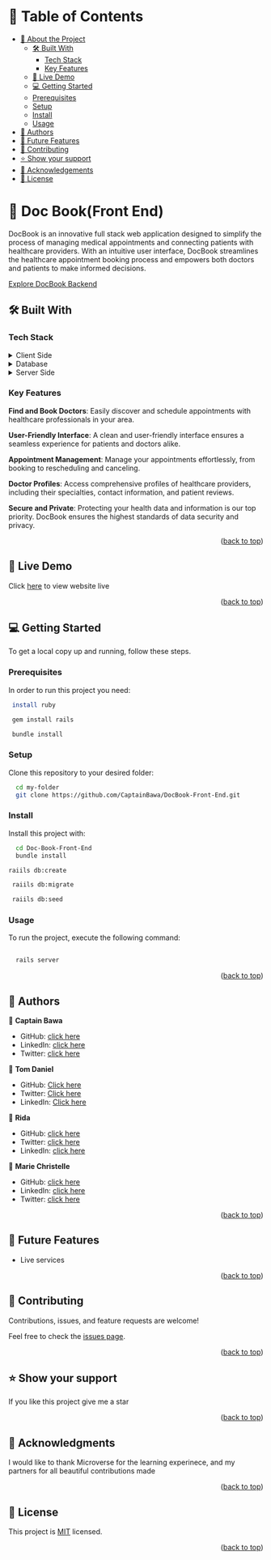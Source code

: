 <a name="readme-top"></a>

<!-- TABLE OF CONTENTS -->

# 📗 Table of Contents

- [📖 About the Project](#about-project)
  - [🛠️ Built With](#built-with)
    - [Tech Stack](#tech-stack)
    - [Key Features](#key-features)
  - [🚀 Live Demo](#live-demo)
  - [💻 Getting Started](#getting-started)
  - [Prerequisites](#prerequisites)
  - [Setup](#setup)
  - [Install](#install)
  - [Usage](#usage)
- [👥 Authors](#authors)
- [🔭 Future Features](#future-features)
- [🤝 Contributing](#contributing)
- [⭐ Show your support](#support)
- [🙏 Acknowledgements](#acknowledgements)
- [📝 License](#license)

<!-- PROJECT DESCRIPTION -->

# 📖 Doc Book(Front End) <a name="about-project"></a>


DocBook is an innovative full stack web application designed to simplify the process of managing medical appointments and connecting patients with healthcare providers. With an intuitive user interface, DocBook streamlines the healthcare appointment booking process and empowers both doctors and patients to make informed decisions.

[Explore DocBook Backend](https://github.com/CaptainBawa/DocBook-Back-End)

## 🛠️ Built With <a name="built-with"></a>

### Tech Stack <a name="tech-stack"></a>

<details>
  <summary>Client Side</summary>
  <ul>
    <li><a href="https://react.dev/">React</a></li>
    <li><a href="https://vitejs.dev/">Vite</a></li>
  </ul>
</details>

<details>
  <summary>Database</summary>
  <ul>
    <li><a href="https://postgresql.org/">PostgreSQL</a></li>
  </ul>
</details>

<details>
  <summary>Server Side</summary>
  <ul>
    <li><a href="https://rubyonrails.org/">Ruby on rails</a></li>
  </ul>
</details>

<!-- Features -->

### Key Features <a name="key-features"></a>

**Find and Book Doctors**: Easily discover and schedule appointments with healthcare professionals in your area.

**User-Friendly Interface**: A clean and user-friendly interface ensures a seamless experience for patients and doctors alike.

**Appointment Management**: Manage your appointments effortlessly, from booking to rescheduling and canceling.

**Doctor Profiles**: Access comprehensive profiles of healthcare providers, including their specialties, contact information, and patient reviews.

**Secure and Private**: Protecting your health data and information is our top priority. DocBook ensures the highest standards of data security and privacy.

<p align="right">(<a href="#readme-top">back to top</a>)</p>

<!-- LIVE DEMO -->
## 🚀 Live Demo <a name="live-demo"></a>
Click [here]() to view website live

<p align="right">(<a href="#readme-top">back to top</a>)</p>


## 💻 Getting Started <a name="getting-started"></a>


To get a local copy up and running, follow these steps.

### Prerequisites

In order to run this project you need:

```sh
 install ruby
```
```sh
 gem install rails 
 ```
```sh
 bundle install
```


### Setup

Clone this repository to your desired folder:


```sh
  cd my-folder
  git clone https://github.com/CaptainBawa/DocBook-Front-End.git
```
### Install

Install this project with:

```sh
  cd Doc-Book-Front-End
  bundle install
 ```
 ```sh
 raiils db:create
 ```
 ```sh
  raiils db:migrate
 ```
 ```sh
  raiils db:seed
 ```
### Usage

To run the project, execute the following command:

```sh
  
  rails server

  ```
<p align="right">(<a href="#readme-top">back to top</a>)</p>

<!-- AUTHORS -->

## 👥 Authors <a name="authors"></a>

👤 **Captain Bawa**

- GitHub: [click here](https://github.com/CaptainBawa)
- LinkedIn: [click here](https://www.linkedin.com/in/captainbawa/)
- Twitter: [click here](https://twitter.com/BawaCollins)

👤 **Tom Daniel**

- GitHub: [Click here](https://github.com/tomdan-ai)
- Twitter: [Click here](https://twitter.com/tomudoh1)
- LinkedIn: [Click here](https://www.linkedin.com/in/tomudoh/)

👤 **Rida**

- GitHub: [click here](https://github.com/ridabnesalem)
- Twitter: [click here](https://twitter.com/coder_rida)
- LinkedIn: [click here](https://linkedin.com/in/ridabensalem)

👤 **Marie Christelle**

- GitHub: [click here](https://github.com/Christelle-12)
- LinkedIn: [click here](https://www.linkedin.com/in/nirere-marie-christelle-9b139823b/)
- Twitter: [click here](https://twitter.com/Chr1Nirere)

<p align="right">(<a href="#readme-top">back to top</a>)</p>

<!-- FUTURE FEATURES -->

## 🔭 Future Features <a name="future-features"></a>

- Live services

<p align="right">(<a href="#readme-top">back to top</a>)</p>

<!-- CONTRIBUTING -->

## 🤝 Contributing <a name="contributing"></a>

Contributions, issues, and feature requests are welcome!

Feel free to check the [issues page](https://github.com/CaptainBawa/DocBook-Front-End/issues).


<p align="right">(<a href="#readme-top">back to top</a>)</p>

<!-- SUPPORT -->
## ⭐ Show your support <a name="support"></a>


If you like this project give me a star

<p align="right">(<a href="#readme-top">back to top</a>)</p>

<!-- ACKNOWLEDGEMENTS -->

## 🙏 Acknowledgments <a name="acknowledgements"></a>


I would like to thank Microverse for the learning experinece, and my partners for all beautiful contributions made

<p align="right">(<a href="#readme-top">back to top</a>)</p>

<!-- LICENSE -->

## 📝 License <a name="license"></a>

This project is [MIT](./MIT.md) licensed.

<p align="right">(<a href="#readme-top">back to top</a>)</p>
